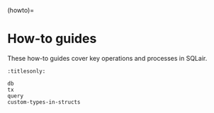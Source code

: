 (howto)=
# How-to guides

These how-to guides cover key operations and processes in SQLair.

```{toctree}
:titlesonly:

db
tx
query
custom-types-in-structs
```
